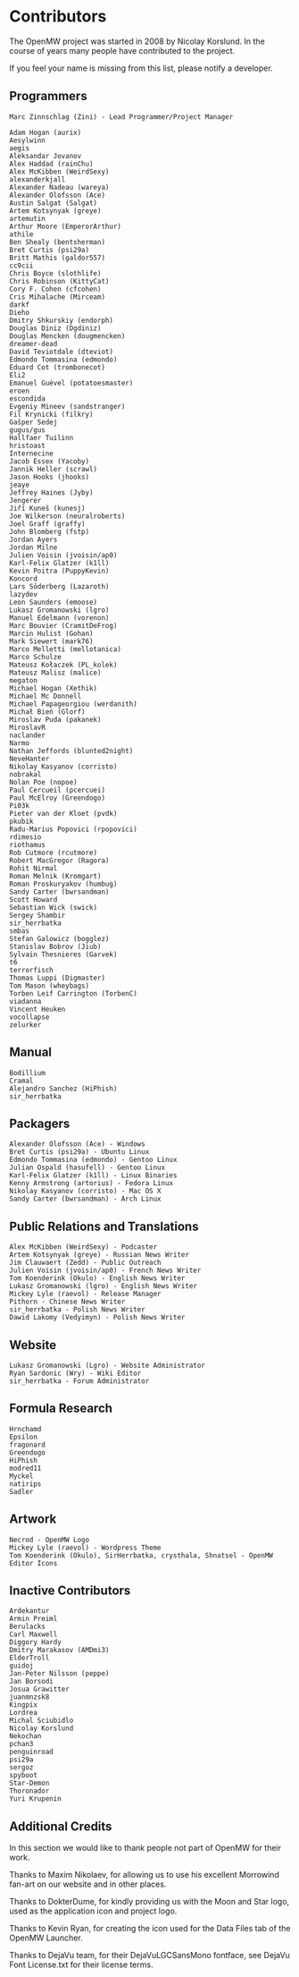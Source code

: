 Contributors
============

The OpenMW project was started in 2008 by Nicolay Korslund.
In the course of years many people have contributed to the project.

If you feel your name is missing from this list, please notify a developer.


Programmers
-----------

    Marc Zinnschlag (Zini) - Lead Programmer/Project Manager

    Adam Hogan (aurix)
    Aesylwinn
    aegis
    Aleksandar Jovanov
    Alex Haddad (rainChu)
    Alex McKibben (WeirdSexy)
    alexanderkjall
    Alexander Nadeau (wareya)
    Alexander Olofsson (Ace)
    Austin Salgat (Salgat)
    Artem Kotsynyak (greye)
    artemutin
    Arthur Moore (EmperorArthur)
    athile
    Ben Shealy (bentsherman)
    Bret Curtis (psi29a)
    Britt Mathis (galdor557)
    cc9cii
    Chris Boyce (slothlife)
    Chris Robinson (KittyCat)
    Cory F. Cohen (cfcohen)
    Cris Mihalache (Mirceam)
    darkf
    Dieho
    Dmitry Shkurskiy (endorph)
    Douglas Diniz (Dgdiniz)
    Douglas Mencken (dougmencken)
    dreamer-dead
    David Teviotdale (dteviot)
    Edmondo Tommasina (edmondo)
    Eduard Cot (trombonecot)
    Eli2
    Emanuel Guével (potatoesmaster)
    eroen
    escondida
    Evgeniy Mineev (sandstranger)
    Fil Krynicki (filkry)
    Gašper Sedej
    gugus/gus
    Hallfaer Tuilinn
    hristoast
    Internecine
    Jacob Essex (Yacoby)
    Jannik Heller (scrawl)
    Jason Hooks (jhooks)
    jeaye
    Jeffrey Haines (Jyby)
    Jengerer
    Jiří Kuneš (kunesj)
    Joe Wilkerson (neuralroberts)
    Joel Graff (graffy)
    John Blomberg (fstp)
    Jordan Ayers
    Jordan Milne
    Julien Voisin (jvoisin/ap0)
    Karl-Felix Glatzer (k1ll)
    Kevin Poitra (PuppyKevin)
    Koncord
    Lars Söderberg (Lazaroth)
    lazydev
    Leon Saunders (emoose)
    Lukasz Gromanowski (lgro)
    Manuel Edelmann (vorenon)
    Marc Bouvier (CramitDeFrog)
    Marcin Hulist (Gohan)
    Mark Siewert (mark76)
    Marco Melletti (mellotanica)
    Marco Schulze
    Mateusz Kołaczek (PL_kolek)
    Mateusz Malisz (malice)
    megaton
    Michael Hogan (Xethik)
    Michael Mc Donnell
    Michael Papageorgiou (werdanith)
    Michał Bień (Glorf)
    Miroslav Puda (pakanek)
    MiroslavR
    naclander
    Narmo
    Nathan Jeffords (blunted2night)
    NeveHanter
    Nikolay Kasyanov (corristo)
    nobrakal
    Nolan Poe (nopoe)
    Paul Cercueil (pcercuei)
    Paul McElroy (Greendogo)
    Pi03k
    Pieter van der Kloet (pvdk)
    pkubik
    Radu-Marius Popovici (rpopovici)
    rdimesio
    riothamus
    Rob Cutmore (rcutmore)
    Robert MacGregor (Ragora)
    Rohit Nirmal
    Roman Melnik (Kromgart)
    Roman Proskuryakov (humbug)
    Sandy Carter (bwrsandman)
    Scott Howard
    Sebastian Wick (swick)
    Sergey Shambir
    sir_herrbatka
    smbas
    Stefan Galowicz (bogglez)
    Stanislav Bobrov (Jiub)
    Sylvain Thesnieres (Garvek)
    t6
    terrorfisch
    Thomas Luppi (Digmaster)
    Tom Mason (wheybags)
    Torben Leif Carrington (TorbenC)
    viadanna
    Vincent Heuken
    vocollapse
    zelurker

Manual
------

    Bodillium
    Cramal
    Alejandro Sanchez (HiPhish)
    sir_herrbatka

Packagers
---------

    Alexander Olofsson (Ace) - Windows
    Bret Curtis (psi29a) - Ubuntu Linux
    Edmondo Tommasina (edmondo) - Gentoo Linux
    Julian Ospald (hasufell) - Gentoo Linux
    Karl-Felix Glatzer (k1ll) - Linux Binaries
    Kenny Armstrong (artorius) - Fedora Linux
    Nikolay Kasyanov (corristo) - Mac OS X
    Sandy Carter (bwrsandman) - Arch Linux

Public Relations and Translations
---------------------------------

    Alex McKibben (WeirdSexy) - Podcaster
    Artem Kotsynyak (greye) - Russian News Writer
    Jim Clauwaert (Zedd) - Public Outreach
    Julien Voisin (jvoisin/ap0) - French News Writer
    Tom Koenderink (Okulo) - English News Writer
    Lukasz Gromanowski (lgro) - English News Writer
    Mickey Lyle (raevol) - Release Manager
    Pithorn - Chinese News Writer
    sir_herrbatka - Polish News Writer
    Dawid Lakomy (Vedyimyn) - Polish News Writer

Website
-------

    Lukasz Gromanowski (Lgro) - Website Administrator
    Ryan Sardonic (Wry) - Wiki Editor
    sir_herrbatka - Forum Administrator

Formula Research
----------------

    Hrnchamd
    Epsilon
    fragonard
    Greendogo
    HiPhish
    modred11
    Myckel
    natirips
    Sadler

Artwork
-------

    Necrod - OpenMW Logo
    Mickey Lyle (raevol) - Wordpress Theme
    Tom Koenderink (Okulo), SirHerrbatka, crysthala, Shnatsel - OpenMW Editor Icons

Inactive Contributors
---------------------

    Ardekantur
    Armin Preiml
    Berulacks
    Carl Maxwell
    Diggory Hardy
    Dmitry Marakasov (AMDmi3)
    ElderTroll
    guidoj
    Jan-Peter Nilsson (peppe)
    Jan Borsodi
    Josua Grawitter
    juanmnzsk8
    Kingpix
    Lordrea
    Michal Sciubidlo
    Nicolay Korslund
    Nekochan
    pchan3
    penguinroad
    psi29a
    sergoz
    spyboot
    Star-Demon
    Thoronador
    Yuri Krupenin

Additional Credits
------------------
In this section we would like to thank people not part of OpenMW for their work.

Thanks to Maxim Nikolaev,
for allowing us to use his excellent Morrowind fan-art on our website and in other places.

Thanks to DokterDume,
for kindly providing us with the Moon and Star logo, used as the application icon and project logo.

Thanks to Kevin Ryan,
for creating the icon used for the Data Files tab of the OpenMW Launcher.

Thanks to DejaVu team,
for their DejaVuLGCSansMono fontface, see DejaVu Font License.txt for their license terms.
